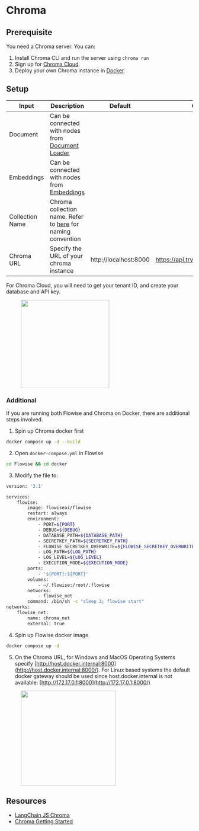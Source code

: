 # Chroma

## Prerequisite

You need a Chroma server. You can:

1. Install Chroma CLI and run the server using `chroma run`
2. Sign up for [Chroma Cloud](https://trychroma.com/home).
3. Deploy your own Chroma instance in [Docker](https://docs.trychroma.com/guides/deploy/docker).

## Setup

| Input           | Description                                                                                                                                        | Default               | Cloud |
| --------------- | -------------------------------------------------------------------------------------------------------------------------------------------------- | --------------------- | ----- |
| Document        | Can be connected with nodes from [Document Loader](../document-loaders/)                                                                           |                       |       |
| Embeddings      | Can be connected with nodes from [Embeddings](../embeddings/)                                                                                      |                       |       |
| Collection Name | Chroma collection name. Refer to [here](https://docs.trychroma.com/usage-guide#creating-inspecting-and-deleting-collections) for naming convention |                       |       |
| Chroma URL      | Specify the URL of your chroma instance                                                                                                            | http://localhost:8000 | https://api.trychroma.com:8000 |

For Chroma Cloud, you will need to get your tenant ID, and create your database and API key.

<figure><img src="../../../.gitbook/assets/image (6) (1) (1) (1) (1) (2) (1).png" alt="" width="238"><figcaption></figcaption></figure>

### Additional

If you are running both Flowise and Chroma on Docker, there are additional steps involved.

1. Spin up Chroma docker first

```bash
docker compose up -d --build
```

2. Open `docker-compose.yml` in Flowise

```bash
cd Flowise && cd docker
```

3. Modify the file to:

```sh
version: '3.1'

services:
    flowise:
        image: flowiseai/flowise
        restart: always
        environment:
            - PORT=${PORT}
            - DEBUG=${DEBUG}
            - DATABASE_PATH=${DATABASE_PATH}
            - SECRETKEY_PATH=${SECRETKEY_PATH}
            - FLOWISE_SECRETKEY_OVERWRITE=${FLOWISE_SECRETKEY_OVERWRITE}
            - LOG_PATH=${LOG_PATH}
            - LOG_LEVEL=${LOG_LEVEL}
            - EXECUTION_MODE=${EXECUTION_MODE}
        ports:
            - '${PORT}:${PORT}'
        volumes:
            - ~/.flowise:/root/.flowise
        networks:
            - flowise_net
        command: /bin/sh -c "sleep 3; flowise start"
networks:
    flowise_net:
        name: chroma_net
        external: true
```

4. Spin up Flowise docker image

```bash
docker compose up -d
```

5. On the Chroma URL, for Windows and MacOS Operating Systems specify [http://host.docker.internal:8000](http://host.docker.internal:8000/). For Linux based systems the default docker gateway should be used since host.docker.internal is not available: [http://172.17.0.1:8000](http://172.17.0.1:8000/)

<figure><img src="../../../.gitbook/assets/image (5) (5).png" alt="" width="256"><figcaption></figcaption></figure>

## Resources

* [LangChain JS Chroma](https://js.langchain.com/docs/modules/indexes/vector_stores/integrations/chroma)
* [Chroma Getting Started](https://docs.trychroma.com/getting-started)
